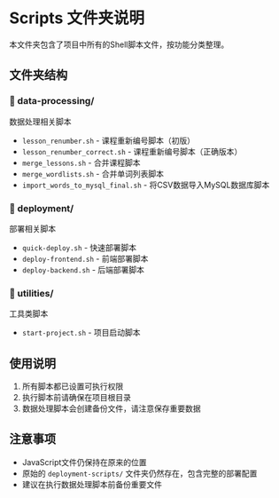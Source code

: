 # Scripts 文件夹说明

本文件夹包含了项目中所有的Shell脚本文件，按功能分类整理。

## 文件夹结构

### 📁 data-processing/
数据处理相关脚本
- `lesson_renumber.sh` - 课程重新编号脚本（初版）
- `lesson_renumber_correct.sh` - 课程重新编号脚本（正确版本）
- `merge_lessons.sh` - 合并课程脚本
- `merge_wordlists.sh` - 合并单词列表脚本
- `import_words_to_mysql_final.sh` - 将CSV数据导入MySQL数据库脚本

### 📁 deployment/
部署相关脚本
- `quick-deploy.sh` - 快速部署脚本
- `deploy-frontend.sh` - 前端部署脚本
- `deploy-backend.sh` - 后端部署脚本

### 📁 utilities/
工具类脚本
- `start-project.sh` - 项目启动脚本

## 使用说明

1. 所有脚本都已设置可执行权限
2. 执行脚本前请确保在项目根目录
3. 数据处理脚本会创建备份文件，请注意保存重要数据

## 注意事项

- JavaScript文件仍保持在原来的位置
- 原始的 `deployment-scripts/` 文件夹仍然存在，包含完整的部署配置
- 建议在执行数据处理脚本前备份重要文件 